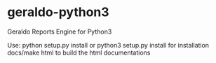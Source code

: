 # geraldo-python3
Geraldo Reports Engine for Python3

Use: 
python setup.py install or python3 setup.py install for installation
docs/make html to build the html documentations